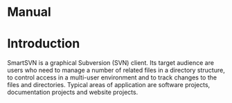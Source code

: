 # Manual

# Introduction

SmartSVN is a graphical Subversion (SVN) client. Its target audience are
users who need to manage a number of related files in a directory
structure, to control access in a multi-user environment and to track
changes to the files and directories. Typical areas of application are
software projects, documentation projects and website projects.
